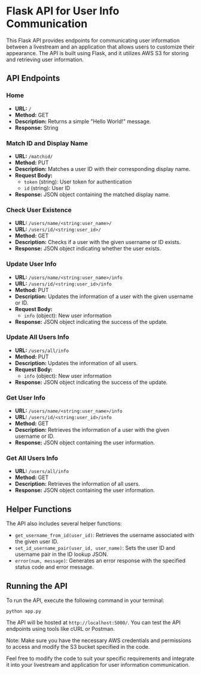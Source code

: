 # Flask API for User Info Communication

This Flask API provides endpoints for communicating user information between a livestream and an application that allows users to customize their appearance. The API is built using Flask, and it utilizes AWS S3 for storing and retrieving user information.

## API Endpoints

### Home

- **URL:** `/`
- **Method:** GET
- **Description:** Returns a simple "Hello World!" message.
- **Response:** String

### Match ID and Display Name

- **URL:** `/matchid/`
- **Method:** PUT
- **Description:** Matches a user ID with their corresponding display name.
- **Request Body:**
  - `token` (string): User token for authentication
  - `id` (string): User ID
- **Response:** JSON object containing the matched display name.

### Check User Existence

- **URL:** `/users/name/<string:user_name>/`
- **URL:** `/users/id/<string:user_id>/`
- **Method:** GET
- **Description:** Checks if a user with the given username or ID exists.
- **Response:** JSON object indicating whether the user exists.

### Update User Info

- **URL:** `/users/name/<string:user_name>/info`
- **URL:** `/users/id/<string:user_id>/info`
- **Method:** PUT
- **Description:** Updates the information of a user with the given username or ID.
- **Request Body:**
  - `info` (object): New user information
- **Response:** JSON object indicating the success of the update.

### Update All Users Info

- **URL:** `/users/all/info`
- **Method:** PUT
- **Description:** Updates the information of all users.
- **Request Body:**
  - `info` (object): New user information
- **Response:** JSON object indicating the success of the update.

### Get User Info

- **URL:** `/users/name/<string:user_name>/info`
- **URL:** `/users/id/<string:user_id>/info`
- **Method:** GET
- **Description:** Retrieves the information of a user with the given username or ID.
- **Response:** JSON object containing the user information.

### Get All Users Info

- **URL:** `/users/all/info`
- **Method:** GET
- **Description:** Retrieves the information of all users.
- **Response:** JSON object containing the user information.

## Helper Functions

The API also includes several helper functions:

- `get_username_from_id(user_id)`: Retrieves the username associated with the given user ID.
- `set_id_username_pair(user_id, user_name)`: Sets the user ID and username pair in the ID lookup JSON.
- `error(num, message)`: Generates an error response with the specified status code and error message.

## Running the API

To run the API, execute the following command in your terminal:

```
python app.py
```

The API will be hosted at `http://localhost:5000/`. You can test the API endpoints using tools like cURL or Postman.

Note: Make sure you have the necessary AWS credentials and permissions to access and modify the S3 bucket specified in the code.

Feel free to modify the code to suit your specific requirements and integrate it into your livestream and application for user information communication.
